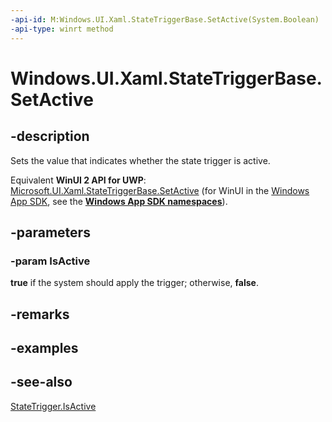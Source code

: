 ```yaml
---
-api-id: M:Windows.UI.Xaml.StateTriggerBase.SetActive(System.Boolean)
-api-type: winrt method
---
```


<!-- Method syntax
protected void SetActive(System.Boolean IsActive)
-->

# Windows.UI.Xaml.StateTriggerBase.SetActive

## -description
Sets the value that indicates whether the state trigger is active.

Equivalent **WinUI 2 API for UWP**: [Microsoft.UI.Xaml.StateTriggerBase.SetActive](/windows/winui/api/microsoft.ui.xaml.statetriggerbase.setactive) (for WinUI in the [Windows App SDK](/windows/apps/windows-app-sdk/), see the **[Windows App SDK namespaces](/windows/windows-app-sdk/api/winrt/)**).

## -parameters
### -param IsActive
**true** if the system should apply the trigger; otherwise, **false**.

## -remarks

## -examples

## -see-also
[StateTrigger.IsActive](statetrigger_isactive.md)
